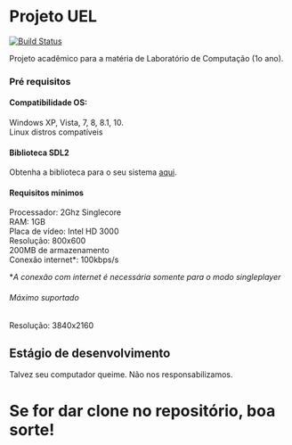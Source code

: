 # Projeto UEL
[![Build Status](https://travis-ci.org/Epherex/ProjetoUEL.svg?branch=master)](https://travis-ci.org/Epherex/ProjetoUEL) <br>

Projeto acadêmico para a matéria de Laboratório de Computação (1o ano).

### Pré requisitos

#### **Compatibilidade OS:** 
Windows XP, Vista, 7, 8, 8.1, 10. <br>
Linux distros compatíveis

#### **Biblioteca SDL2**
Obtenha a biblioteca para o seu sistema [aqui](https://www.libsdl.org/download-2.0.php).

#### **Requisitos mínimos**
Processador: 2Ghz Singlecore <br>
RAM: 1GB <br>
Placa de vídeo: Intel HD 3000 <br>
Resolução: 800x600 <br>
200MB de armazenamento <br>
Conexão internet*: 100kbps/s

**A conexão com internet é necessária somente para o modo singleplayer*

###### Máximo suportado
Resolução: 3840x2160


## Estágio de desenvolvimento

Talvez seu computador queime. Não nos responsabilizamos. <br>
# Se for dar clone no repositório, boa sorte!
